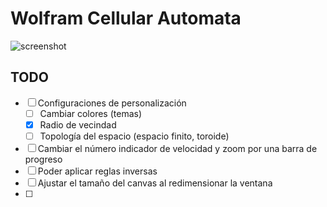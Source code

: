# Wolfram Cellular Automata

![screenshot](screenshot.png)

## TODO
- [ ] Configuraciones de personalización
  - [ ] Cambiar colores (temas)
  - [x] Radio de vecindad
  - [ ] Topología del espacio (espacio finito, toroide)
- [ ] Cambiar el número indicador de velocidad y zoom por una barra de progreso
- [ ] Poder aplicar reglas inversas
- [ ] Ajustar el tamaño del canvas al redimensionar la ventana
- [ ] 

